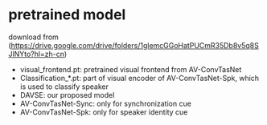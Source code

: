 # pretrained model 

download from (https://drive.google.com/drive/folders/1glemcGGoHatPUCmR35Db8v5q8SJlNYto?hl=zh-cn)

* visual_frontend.pt: pretrained visual frontend from AV-ConvTasNet 
* Classification_*.pt: part of visual encoder of  AV-ConvTasNet-Spk, which is used to classify speaker
* DAVSE: our proposed model 
* AV-ConvTasNet-Sync: only for synchronization cue 
* AV-ConvTasNet-Spk: only for speaker identity cue 


